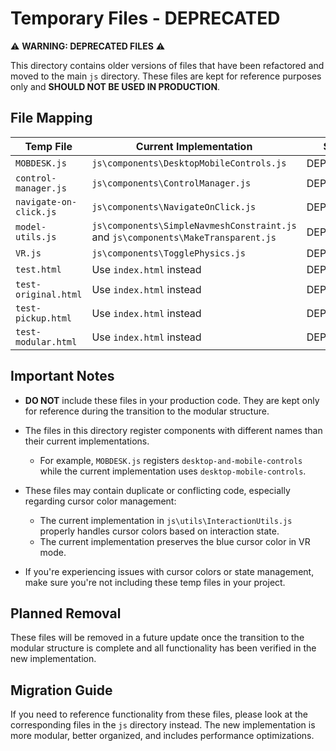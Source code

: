 # Temporary Files - DEPRECATED

⚠️ **WARNING: DEPRECATED FILES** ⚠️

This directory contains older versions of files that have been refactored and moved to the main `js` directory. These files are kept for reference purposes only and **SHOULD NOT BE USED IN PRODUCTION**.

## File Mapping

| Temp File | Current Implementation | Status |
|-----------|------------------------|--------|
| `MOBDESK.js` | `js\components\DesktopMobileControls.js` | DEPRECATED |
| `control-manager.js` | `js\components\ControlManager.js` | DEPRECATED |
| `navigate-on-click.js` | `js\components\NavigateOnClick.js` | DEPRECATED |
| `model-utils.js` | `js\components\SimpleNavmeshConstraint.js` and `js\components\MakeTransparent.js` | DEPRECATED |
| `VR.js` | `js\components\TogglePhysics.js` | DEPRECATED |
| `test.html` | Use `index.html` instead | DEPRECATED |
| `test-original.html` | Use `index.html` instead | DEPRECATED |
| `test-pickup.html` | Use `index.html` instead | DEPRECATED |
| `test-modular.html` | Use `index.html` instead | DEPRECATED |

## Important Notes

- **DO NOT** include these files in your production code. They are kept only for reference during the transition to the modular structure.

- The files in this directory register components with different names than their current implementations.
  - For example, `MOBDESK.js` registers `desktop-and-mobile-controls` while the current implementation uses `desktop-mobile-controls`.

- These files may contain duplicate or conflicting code, especially regarding cursor color management:
  - The current implementation in `js\utils\InteractionUtils.js` properly handles cursor colors based on interaction state.
  - The current implementation preserves the blue cursor color in VR mode.

- If you're experiencing issues with cursor colors or state management, make sure you're not including these temp files in your project.

## Planned Removal

These files will be removed in a future update once the transition to the modular structure is complete and all functionality has been verified in the new implementation.

## Migration Guide

If you need to reference functionality from these files, please look at the corresponding files in the `js` directory instead. The new implementation is more modular, better organized, and includes performance optimizations.
